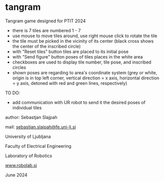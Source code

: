 # tangram
 Tangram game designed for PTIT 2024

 - there is 7 tiles are numbered 1 - 7
 - use mouse to move tiles around, use right mouse click to rotate the tile
 - the tile must be picked in the vicinity of its center (black cross shows the center of the inscribed circle)
 - with "Reset tiles" button tiles are placed to its initial pose
 - with "Send figure" button poses of tiles places in the white area 
 - checkboxes are used to display tile number, tile pose, and inscribed circles
 - shown poses are regarding to area's coordinate system (grey or white, origin is in top left corner, vertical direction = x axis, horizontal direction = y axis, detoned with red and green lines, respectively)
 
 TO DO:
 - add communication with UR robot to send it the desired poses of individual tiles
  
 author: Sebastjan Slajpah
 
 mail: sebastjan.slajpah@fe.uni-lj.si
 
 University of Ljubljana
 
 Faculty of Electrical Engineering
 
 Laboratory of Robotics
 
 www.robolab.si
 
 June 2024
